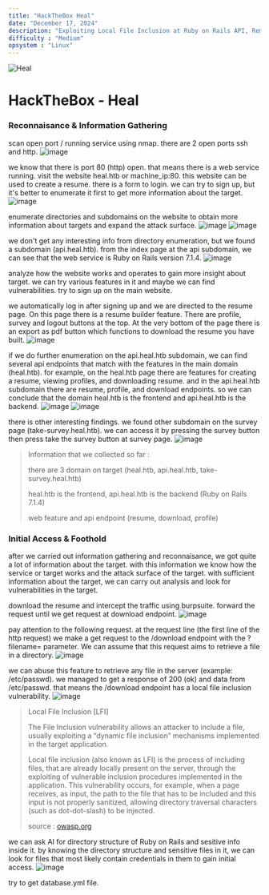 ```yaml
---
title: "HackTheBox Heal"
date: "December 17, 2024"
description: "Exploiting Local File Inclusion at Ruby on Rails API, Remote Code Execution on LimeSurvey and Consul by HashiCorp"
difficulty : "Medium"
opsystem : "Linux"
---
```


![Heal](https://github.com/user-attachments/assets/98f3936b-049d-44de-87ab-3fdb209130fc)

# HackTheBox - Heal

### Reconnaisance & Information Gathering
scan open port / running service using nmap. there are 2 open ports ssh and http.
![image](https://github.com/user-attachments/assets/13cf5298-62a5-4e66-b9e6-0df9378dd252)

we know that there is port 80 (http) open. that means there is a web service running. visit the website heal.htb or machine_ip:80. this website can be used to create a resume. there is a form to login. we can try to sign up, but it's better to enumerate it first to get more information about the target.
![image](https://github.com/user-attachments/assets/2e83da8f-b0af-40e2-af06-ea9b8e2ab428)

enumerate directories and subdomains on the website to obtain more information about targets and expand the attack surface.
![image](https://github.com/user-attachments/assets/4e56067b-91fd-4cd3-808f-29865c875c79)
![image](https://github.com/user-attachments/assets/2e5b44e9-ca03-4440-a397-8a06ef43f247)

we don't get any interesting info from directory enumeration, but we found a subdomain (api.heal.htb). from the index page at the api subdomain, we can see that the web service is Ruby on Rails version 7.1.4.
![image](https://github.com/user-attachments/assets/29b7ce8d-a4e7-4321-a9a4-280254ae9aac)

analyze how the website works and operates to gain more insight about target. we can try various features in it and maybe we can find vulnerabilities. try to sign up on the main website.

we automatically log in after signing up and we are directed to the resume page. On this page there is a resume builder feature. There are profile, survey and logout buttons at the top. At the very bottom of the page there is an export as pdf button which functions to download the resume you have built.
![image](https://github.com/user-attachments/assets/5a893625-93f4-443a-8308-eccac8961a03)

if we do further enumeration on the api.heal.htb subdomain, we can find several api endpoints that match with the features in the main domain (heal.htb). for example, on the heal.htb page there are features for creating a resume, viewing profiles, and downloading resume. and in the api.heal.htb subdomain there are resume, profile, and download endpoints. so we can conclude that the domain heal.htb is the frontend and api.heal.htb is the backend.
![image](https://github.com/user-attachments/assets/5e2c87fc-a8ac-40c7-bef6-cdfe82726209)
![image](https://github.com/user-attachments/assets/9ef737a3-f1e2-4157-af8c-f7400db7172c)

there is other interesting findings. we found other subdomain on the survey page (take-survey.heal.htb). we can access it by pressing the survey button then press take the survey button at survey page.
![image](https://github.com/user-attachments/assets/09563ee6-07a7-45f9-b313-f575bec33016)

> Information that we collected so far :
>
> there are 3 domain on target (heal.htb, api.heal.htb, take-survey.heal.htb)
>
> heal.htb is the frontend, api.heal.htb is the backend (Ruby on Rails 7.1.4)
>
> web feature and api endpoint (resume, download, profile)

### Initial Access & Foothold
after we carried out information gathering and reconnaisance, we got quite a lot of information about the target. with this information we know how the service or target works and the attack surface of the target. with sufficient information about the target, we can carry out analysis and look for vulnerabilities in the target.

download the resume and intercept the traffic using burpsuite. forward the request until we get request at download endpoint.
![image](https://github.com/user-attachments/assets/75e972c2-39af-41b0-bc75-a23940e05075)

pay attention to the following request. at the request line (the first line of the http request) we make a get request to the /download endpoint with the ?filename= parameter. We can assume that this request aims to retrieve a file in a directory.
![image](https://github.com/user-attachments/assets/16116ce9-ed63-461a-b5be-0f1f73ea9785)

we can abuse this feature to retrieve any file in the server (example: /etc/passwd). we managed to get a response of 200 (ok) and data from /etc/passwd. that means the /download endpoint has a local file inclusion vulnerability.
![image](https://github.com/user-attachments/assets/86068889-e580-48e8-8d10-2b3a5256bdc1)

> Local File Inclusion [LFI]
>
> The File Inclusion vulnerability allows an attacker to include a file, usually exploiting a “dynamic file inclusion” mechanisms implemented in the target application.
>
> Local file inclusion (also known as LFI) is the process of including files, that are already locally present on the server, through the exploiting of vulnerable inclusion procedures implemented in the application. This vulnerability occurs, for example, when a page receives, as input, the path to the file that has to be included and this input is not properly sanitized, allowing directory traversal characters (such as dot-dot-slash) to be injected.
>
> source : [owasp.org](https://owasp.org/www-project-web-security-testing-guide/v42/4-Web_Application_Security_Testing/07-Input_Validation_Testing/11.1-Testing_for_Local_File_Inclusion)

we can ask AI for directory structure of Ruby on Rails and sesitive info inside it. by knowing the directory structure and sensitive files in it, we can look for files that most likely contain credentials in them to gain initial access.
![image](https://github.com/user-attachments/assets/5ceb2783-e70b-43e0-b31c-0cedd16638b8)

try to get database.yml file.
